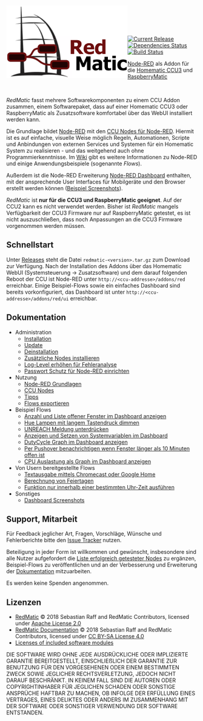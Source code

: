 <img width="320px" src="assets/logo-w-400.png" align="left"/>

<br><br><br>

[![Current Release](https://img.shields.io/github/release/hobbyquaker/RedMatic.svg?colorB=4cc61e)](https://github.com/hobbyquaker/RedMatic/releases/latest)
[![Dependencies Status](https://david-dm.org/hobbyquaker/redmatic/status.svg)](https://david-dm.org/hobbyquaker/redmatic)
[![Build Status](https://travis-ci.org/hobbyquaker/RedMatic.svg?branch=master)](https://travis-ci.org/hobbyquaker/RedMatic)

[Node-RED](https://nodered.org/about/) als Addon für die 
[Homematic CCU3](https://www.eq-3.de/produkte/homematic/zentralen-und-gateways/smart-home-zentrale-ccu3.html) und 
[RaspberryMatic](https://github.com/jens-maus/RaspberryMatic)

<br>

_RedMatic_ fasst mehrere Softwarekomponenten zu einem CCU Addon zusammen, einem Softwarepaket, dass auf einer Homematic 
CCU3 oder RaspberryMatic als Zusatzsoftware komfortabel über das WebUI installiert werden kann.

Die Grundlage bildet [Node-RED](https://nodered.org/about/) mit den 
[CCU Nodes für Node-RED](https://github.com/hobbyquaker/node-red-contrib-ccu). Hiermit ist es auf einfache, visuelle 
Weise möglich Regeln, Automationen, Scripte und Anbindungen von externen Services und Systemen für ein Homematic System 
zu realisieren - und das weitgehend auch ohne Programmierkenntnisse. Im 
[Wiki](https://github.com/hobbyquaker/RedMatic/wiki) gibt es weitere Informationen zu Node-RED und einige 
Anwendungsbeispiele (sogenannte _Flows_).

Außerdem ist die Node-RED Erweiterung [Node-RED Dashboard](https://github.com/node-red/node-red-dashboard) enthalten, 
mit der ansprechende User Interfaces für Mobilgeräte und den Browser erstellt werden können
([Beispiel Screenshots](https://github.com/hobbyquaker/RedMatic/wiki/Dashboard-Screenshots)).

_RedMatic_ ist __nur für die CCU3 und RaspberryMatic geeignet__. Auf der CCU2 kann es nicht verwendet werden. Bisher ist
_RedMatic_ mangels Verfügbarkeit der CCU3 Firmware nur auf RaspberryMatic getestet, es ist nicht auszuschließen, dass 
noch Anpassungen an die CCU3 Firmware vorgenommen werden müssen.


## Schnellstart

Unter [Releases](https://github.com/hobbyquaker/RedMatic/releases/latest) steht die Datei `redmatic-<version>.tar.gz` 
zum Download zur Verfügung. Nach der Installation des Addons über das Homematic WebUI (Systemsteuerung -> 
Zusatzsoftware) und dem darauf folgenden Reboot der CCU ist Node-RED unter `http://<ccu-addresse>/addons/red` 
erreichbar. Einige Beispiel-Flows sowie ein einfaches Dashboard sind bereits vorkonfiguriert, das Dashboard ist unter 
`http://<ccu-addresse>/addons/red/ui` erreichbar.


## Dokumentation

* Administration
  * [Installation](https://github.com/hobbyquaker/RedMatic/wiki/Installation)
  * [Update](https://github.com/hobbyquaker/RedMatic/wiki/Update)
  * [Deinstallation](https://github.com/hobbyquaker/RedMatic/wiki/Deinstallation)
  * [Zusätzliche Nodes installieren](https://github.com/hobbyquaker/RedMatic/wiki/Node-Installation)
  * [Log-Level erhöhen für Fehleranalyse](https://github.com/hobbyquaker/RedMatic/wiki/Loglevel)
  * [Passwort Schutz für Node-RED einrichten](https://github.com/hobbyquaker/RedMatic/wiki/Passwort)
* Nutzung
  * [Node-RED Grundlagen](https://github.com/hobbyquaker/RedMatic/wiki/Node-RED)
  * [CCU Nodes](https://github.com/hobbyquaker/RedMatic/wiki/CCU-Nodes)
  * [Tipps](https://github.com/hobbyquaker/RedMatic/wiki/Tipps)
  * [Flows exportieren](https://github.com/hobbyquaker/RedMatic/wiki/Flow-Export)
* Beispiel Flows
  * [Anzahl und Liste offener Fenster im Dashboard anzeigen](https://github.com/hobbyquaker/RedMatic/wiki/Flow-Windows)
  * [Hue Lampen mit langem Tastendruck dimmen](https://github.com/hobbyquaker/RedMatic/wiki/Flow-Hue)
  * [UNREACH Meldung unterdrücken](https://github.com/hobbyquaker/RedMatic/wiki/Flow-Unreach)
  * [Anzeigen und Setzen von Systemvariablen im Dashboard](https://github.com/hobbyquaker/RedMatic/wiki/Flow-Sysvar-Dashboard)
  * [DutyCycle Graph im Dashboard anzeigen](https://github.com/hobbyquaker/RedMatic/wiki/Flow-DutyCycle)
  * [Per Pushover benachrichtigen wenn Fenster länger als 10 Minuten offen ist](https://github.com/hobbyquaker/RedMatic/wiki/Flow-Window-Pushover)
  * [CPU Auslastung als Graph im Dashboard anzeigen](https://github.com/hobbyquaker/RedMatic/wiki/Flow-CPU-Usage)
* Von Usern bereitgestellte Flows
  * [Textausgabe mittels Chromecast oder Google Home](https://github.com/hobbyquaker/RedMatic/wiki/Flow-speak-text-on-Google)
  * [Berechnung von Feiertagen](https://github.com/hobbyquaker/RedMatic/wiki/Flow-to-calculate-german-holidays)
  * [Funktion nur innerhalb einer bestimmten Uhr-Zeit ausführen](https://github.com/hobbyquaker/RedMatic/wiki/Flow-within-time)
* Sonstiges
  * [Dashboard Screenshots](https://github.com/hobbyquaker/RedMatic/wiki/Dashboard-Screenshots)


## Support, Mitarbeit

Für Feedback jeglicher Art, Fragen, Vorschläge, Wünsche und Fehlerberichte bitte den 
[Issue Tracker](https://github.com/hobbyquaker/RedMatic/issues) nutzen. 

Beteiligung in jeder Form ist willkommen und gewünscht, insbesondere sind alle Nutzer aufgefordert die [Liste erfolgreich getesteter Nodes](https://github.com/hobbyquaker/RedMatic/wiki/Erfolgreich-getestete-Nodes) zu ergänzen, Beispiel-Flows zu veröffentlichen und an der Verbesserung und Erweiterung der [Dokumentation](https://github.com/hobbyquaker/RedMatic/wiki) mitzuarbeiten.

Es werden keine Spenden angenommen.


## Lizenzen

* [RedMatic](https://github.com/hobbyquaker/RedMatic) © 2018 Sebastian Raff and RedMatic Contributors, licensed under [Apache License 2.0](LICENSE)
* [RedMatic Documentation](https://github.com/hobbyquaker/RedMatic/wiki) © 2018 Sebastian Raff and RedMatic Contributors, licensed under [CC BY-SA License 4.0](https://creativecommons.org/licenses/by-sa/4.0/)
* [Licenses of included software modules](LICENSES.md)

DIE SOFTWARE WIRD OHNE JEDE AUSDRÜCKLICHE ODER IMPLIZIERTE GARANTIE BEREITGESTELLT, EINSCHLIEẞLICH DER GARANTIE ZUR 
BENUTZUNG FÜR DEN VORGESEHENEN ODER EINEM BESTIMMTEN ZWECK SOWIE JEGLICHER RECHTSVERLETZUNG, JEDOCH NICHT DARAUF 
BESCHRÄNKT. IN KEINEM FALL SIND DIE AUTOREN ODER COPYRIGHTINHABER FÜR JEGLICHEN SCHADEN ODER SONSTIGE ANSPRÜCHE HAFTBAR
ZU MACHEN, OB INFOLGE DER ERFÜLLUNG EINES VERTRAGES, EINES DELIKTES ODER ANDERS IM ZUSAMMENHANG MIT DER SOFTWARE ODER 
SONSTIGER VERWENDUNG DER SOFTWARE ENTSTANDEN.
